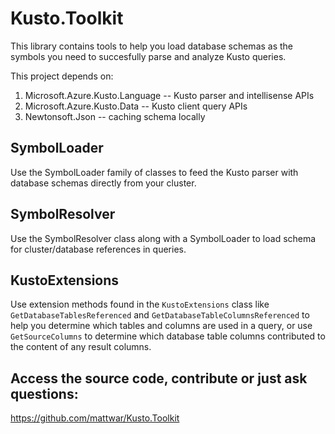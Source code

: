 # Kusto.Toolkit

This library contains tools to help you load database schemas as 
the symbols you need to succesfully parse and analyze Kusto queries.

This project depends on:
1. Microsoft.Azure.Kusto.Language      -- Kusto parser and intellisense APIs
2. Microsoft.Azure.Kusto.Data          -- Kusto client query APIs
3. Newtonsoft.Json                     -- caching schema locally

## SymbolLoader
Use the SymbolLoader family of classes to feed the Kusto parser with database schemas directly from your cluster.

## SymbolResolver
Use the SymbolResolver class along with a SymbolLoader to load schema for cluster/database references in queries.

## KustoExtensions
Use extension methods found in the `KustoExtensions` class like `GetDatabaseTablesReferenced` and `GetDatabaseTableColumnsReferenced` to help you determine 
which tables and columns are used in a query, or use `GetSourceColumns` to determine which database table columns contributed to the content of any result columns.


## Access the source code, contribute or just ask questions:
https://github.com/mattwar/Kusto.Toolkit



